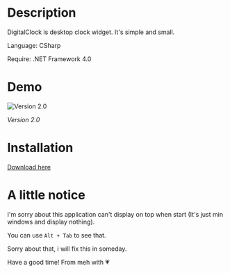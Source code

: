# Description

DigitalClock is desktop clock widget. It's simple and small.


Language: CSharp

Require: .NET Framework 4.0


# Demo

![Version 2.0](http://i.imgur.com/GI93AmS.png "Version 2.0")

*Version 2.0*


# Installation

[Download here](https://github.com/monodyle/DigitalClock/releases)


# A little notice

I'm sorry about this application can't display on top when start (It's just min windows and display nothing).

You can use `Alt + Tab` to see that.

Sorry about that, i will fix this in someday.

Have a good time! From meh with 💗

